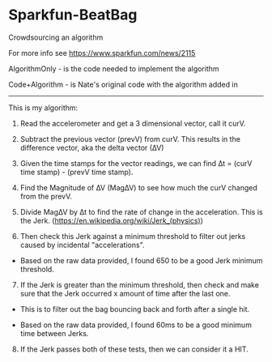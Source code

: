 # Sparkfun-BeatBag
Crowdsourcing an algorithm 

For more info see https://www.sparkfun.com/news/2115

AlgorithmOnly - is the code needed to implement the algorithm

Code+Algorithm - is Nate's original code with the algorithm added in


--------------------
This is my algorithm:

1) Read the accelerometer and get a 3 dimensional vector, call it curV. 

2) Subtract the previous vector (prevV) from curV. This results in the difference vector, aka the delta vector (∆V)

3) Given the time stamps for the vector readings, we can find ∆t = (curV time stamp) - (prevV time stamp).

4) Find the Magnitude of ∆V (Mag∆V) to see how much the curV changed from the prevV.

5) Divide Mag∆V by ∆t to find the rate of change in the acceleration. This is the Jerk. (https://en.wikipedia.org/wiki/Jerk_(physics))

6) Then check this Jerk against a minimum threshold to filter out jerks caused by incidental "accelerations". 

  - Based on the raw data provided, I found 650 to be a good Jerk minimum threshold. 

7) If the Jerk is greater than the minimum threshold, then check and make sure that the Jerk occurred x amount of time after the last
one. 
  - This is to filter out the bag bouncing back and forth after a single hit. 

  - Based on the raw data provided, I found 60ms to be a good minimum time between Jerks. 

8) If the Jerk passes both of these tests, then we can consider it a HIT. 
